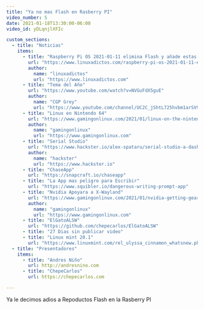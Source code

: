 ```yaml
---
title: "Ya no mas Flash en Rasberry PI"
video_number: 5
date: 2021-01-18T13:30:00-06:00
video_id: yDLqnjlXFIc

custom_sections:
  - title: "Noticias"
    items:
      - title: "Raspberry Pi OS 2021-01-11 elimina Flash y añade estas otras mejoras"
        url: "https://www.linuxadictos.com/raspberry-pi-os-2021-01-11-elimina-flash-y-anade-estas-otras-mejoras.html"
        author:
          name: "linuxadictos"
          url: "https://www.linuxadictos.com"
      - title: "Tema del Año"
        url: "https://www.youtube.com/watch?v=NVGuFdX5guE"
        author:
          name: "CGP Grey"
          url: "https://www.youtube.com/channel/UC2C_jShtL725hvbm1arSV9w"
      - title: "Linux en Nintendo 64"
        url: "https://www.gamingonlinux.com/2021/01/linux-on-the-nintendo-64-yes-thats-possible-and-theres-a-new-up-to-date-port"
        author:
          name: "gamingonlinux"
          url: "https://www.gamingonlinux.com"
      - title: "Serial Studio"
        url: "https://www.hackster.io/alex-spataru/serial-studio-a-dashboard-software-for-serial-devices-0866b7"
        author:
          name: "hackster"
          url: "https://www.hackster.io"
      - title: "ChaseApp"
        url: "https://snapcraft.io/chaseapp"
      - title: "La App mas peligro para Escribir"
        url: "https://www.squibler.io/dangerous-writing-prompt-app"
      - title: "Nvidia Apoyara a X-Wayland"
        url: "https://www.gamingonlinux.com/2021/01/nvidia-getting-geared-up-to-support-hardware-accelerated-xwayland"
        author:
          name: "gamingonlinux"
          url: "https://www.gamingonlinux.com"
      - title: "ElGatoALSW"
        url: "https://github.com/chepecarlos/ElGatoALSW"
      - title: "27 Dias sin publicar video"
      - title: "Linux mint 20.1"
        url: "https://www.linuxmint.com/rel_ulyssa_cinnamon_whatsnew.php"
  - title: "Presentadores"
    items:
      - title: "Andres Niño"
        url: http://andresnino.com
      - title: "ChepeCarlos"
        url: https://chepecarlos.com

---
```


Ya le decimos adios a Repoductos Flash en la Rasberry PI
